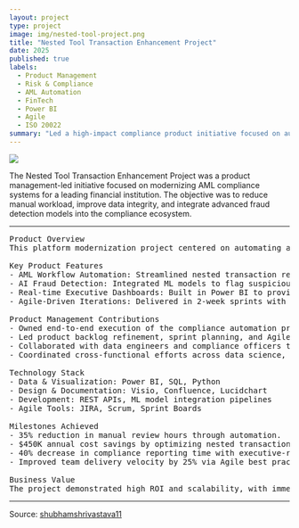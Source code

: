 ```yaml
---
layout: project
type: project
image: img/nested-tool-project.png
title: "Nested Tool Transaction Enhancement Project"
date: 2025
published: true
labels:
  - Product Management
  - Risk & Compliance
  - AML Automation
  - FinTech
  - Power BI
  - Agile
  - ISO 20022
summary: "Led a high-impact compliance product initiative focused on automation of AML workflows, fraud risk reduction, and real-time executive insights through data visualization."
---
```


<img class="img-fluid" src="img/nested-tool-project.png">

The Nested Tool Transaction Enhancement Project was a product management-led initiative focused on modernizing AML compliance systems for a leading financial institution. The objective was to reduce manual workload, improve data integrity, and integrate advanced fraud detection models into the compliance ecosystem.

<hr>

<pre>
Product Overview
This platform modernization project centered on automating anti-money laundering (AML) transaction workflows and implementing AI-based fraud detection within an existing risk management ecosystem. The initiative was designed to ensure compliance with regulatory standards such as ISO 20022 and PCI DSS while improving operational performance and reporting.

Key Product Features
- AML Workflow Automation: Streamlined nested transaction reviews and eliminated 35% of manual compliance efforts.
- AI Fraud Detection: Integrated ML models to flag suspicious activity, reducing false positives by 30%.
- Real-time Executive Dashboards: Built in Power BI to provide actionable insights and reduce reporting time by 40%.
- Agile-Driven Iterations: Delivered in 2-week sprints with continuous backlog grooming and sprint retrospectives.

Product Management Contributions
- Owned end-to-end execution of the compliance automation product lifecycle.
- Led product backlog refinement, sprint planning, and Agile ceremonies.
- Collaborated with data engineers and compliance officers to map ISO 20022 workflows and align PCI DSS adherence.
- Coordinated cross-functional efforts across data science, legal, and engineering teams.

Technology Stack
- Data & Visualization: Power BI, SQL, Python
- Design & Documentation: Visio, Confluence, Lucidchart
- Development: REST APIs, ML model integration pipelines
- Agile Tools: JIRA, Scrum, Sprint Boards

Milestones Achieved
- 35% reduction in manual review hours through automation.
- $450K annual cost savings by optimizing nested transaction workflows.
- 40% decrease in compliance reporting time with executive-ready dashboards.
- Improved team delivery velocity by 25% via Agile best practices.

Business Value
The project demonstrated high ROI and scalability, with immediate impact on compliance team productivity and accuracy. It reduced regulatory risk exposure and aligned transaction validation workflows with international standards. The initiative also served as a foundation for future AI-driven enhancements in risk and compliance.
</pre>

<hr>

Source: <a href="https://github.com/shubhamshrivastava11"><i class="large github icon"></i>shubhamshrivastava11</a>
